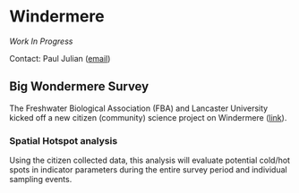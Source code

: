 
# Windermere

*Work In Progress*

Contact: Paul Julian ([email](mailto:pauljulianphd@gmail.com))

## Big Wondermere Survey

The Freshwater Biological Association (FBA) and Lancaster University
kicked off a new citizen (community) science project on Windermere
([link](https://www.fba.org.uk/volunteer/the-big-windermere-survey)).

### Spatial Hotspot analysis

Using the citizen collected data, this analysis will evaluate potential
cold/hot spots in indicator parameters during the entire survey period
and individual sampling events.
